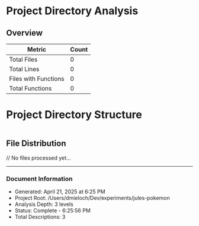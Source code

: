 # Project Directory Analysis

## Overview

| Metric | Count |
|--------|-------|
| Total Files | 0 |
| Total Lines | 0 |
| Files with Functions | 0 |
| Total Functions | 0 |

# Project Directory Structure

```

```

## File Distribution

// No files processed yet...

---

### Document Information

- Generated: April 21, 2025 at 6:25 PM
- Project Root: /Users/dmieloch/Dev/experiments/jules-pokemon
- Analysis Depth: 3 levels
- Status: Complete - 6:25:56 PM
- Total Descriptions: 3
